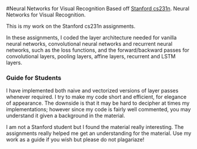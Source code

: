 #Neural Networks for Visual Recognition
Based off [Stanford cs231n](http://cs231n.github.io/).
Neural Networks for Visual Recognition. 

This is my work on the Stanford cs231n assignments. 

In these assignments, I coded the layer architecture needed for vanilla neural networks, convolutional neural networks and recurrent neural networks, such as the loss functions, and the forward/backward passes for convolutional layers, pooling layers, affine layers, recurrent and LSTM layers.

### Guide for Students
I have implemented both naive and vectorized versions of layer passes whenever required. I try to make my code short and efficient, for elegance of appearance. The downside is that it may be hard to decipher at times my implementations; however since my code is fairly well commented, you may understand it given a background in the material. 

I am not a Stanford student but I found the material really interesting. The assignments really helped me get an understanding for the material. Use my work as a guide if you wish but please do not plagariaze! 
